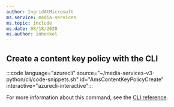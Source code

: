 ```yaml
---
author: IngridAtMicrosoft
ms.service: media-services 
ms.topic: include
ms.date: 08/18/2020
ms.author: inhenkel
---
```


## Create a content key policy with the CLI

:::code language="azurecli" source="~/media-services-v3-python/cli/code-snippets.sh" id="AmsContentKeyPolicyCreate" interactive="azurecli-interactive":::

For more information about this command, see the [CLI reference](/cli/azure/ams/content-key-policy?view=azure-cli-latest#az-ams-content-key-policy-create).
